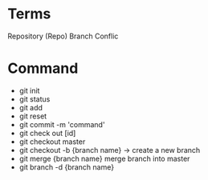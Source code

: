 # Terms

Repository (Repo)
Branch
Conflic

# Command

- git init
- git status
- git add
- git reset
- git commit -m 'command' 
- git check out [id]
- git checkout master
- git checkout -b {branch name} -> create a new branch
- git merge {branch name} merge branch into master 
- git branch -d {branch name}